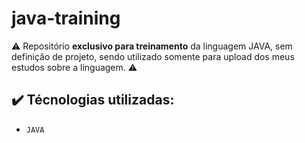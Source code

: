 # java-training

:warning: Repositório **exclusivo para treinamento** da linguagem JAVA, sem definição de projeto, sendo utilizado somente para upload dos meus estudos sobre a linguagem. :warning:

## :heavy_check_mark: Técnologias utilizadas:

- `JAVA`

